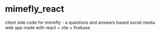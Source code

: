 # mimefly_react
client side code for mimefly - a questions and answers based social media web app made with react + vite + firebase
